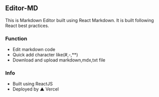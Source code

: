 ## Editor-MD
 This is Markdown Editor built using React Markdown. It is built following React best practices.

### Function
- Edit markdown code
- Quick add character like(#,-,**)
- Download and upload markdown,mdx,txt file



### Info
- Built using ReactJS
- Deployed by ▲ Vercel
